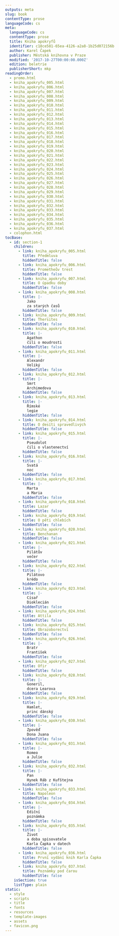 ```yaml
---
outputs: meta
slug: book
contentType: prose
languageCode: cs
meta:
  languageCode: cs
  contentType: prose
  title: Kniha apokryfů
  identifier: c18ce581-65ea-4126-a2a8-1b25d072156b
  author: Karel Čapek
  publisher: Městská knihovna v Praze
  modified: '2017-10-27T00:00:00.000Z'
  edition: beletrie
  publisherShort: mkp
readingOrder:
  - promo.html
  - kniha_apokryfu_005.html
  - kniha_apokryfu_006.html
  - kniha_apokryfu_007.html
  - kniha_apokryfu_008.html
  - kniha_apokryfu_009.html
  - kniha_apokryfu_010.html
  - kniha_apokryfu_011.html
  - kniha_apokryfu_012.html
  - kniha_apokryfu_013.html
  - kniha_apokryfu_014.html
  - kniha_apokryfu_015.html
  - kniha_apokryfu_016.html
  - kniha_apokryfu_017.html
  - kniha_apokryfu_018.html
  - kniha_apokryfu_019.html
  - kniha_apokryfu_020.html
  - kniha_apokryfu_021.html
  - kniha_apokryfu_022.html
  - kniha_apokryfu_023.html
  - kniha_apokryfu_024.html
  - kniha_apokryfu_025.html
  - kniha_apokryfu_026.html
  - kniha_apokryfu_027.html
  - kniha_apokryfu_028.html
  - kniha_apokryfu_029.html
  - kniha_apokryfu_030.html
  - kniha_apokryfu_031.html
  - kniha_apokryfu_032.html
  - kniha_apokryfu_033.html
  - kniha_apokryfu_034.html
  - kniha_apokryfu_035.html
  - kniha_apokryfu_036.html
  - kniha_apokryfu_037.html
  - colophon.html
tocBase:
  - id: section-1
    children:
      - link: kniha_apokryfu_005.html
        title: Předmluva
        hiddenTitle: false
      - link: kniha_apokryfu_006.html
        title: Prometheův trest
        hiddenTitle: false
      - link: kniha_apokryfu_007.html
        title: O úpadku doby
        hiddenTitle: false
      - link: kniha_apokryfu_008.html
        title: |-
          Jako
          za starých časů
        hiddenTitle: false
      - link: kniha_apokryfu_009.html
        title: Thersites
        hiddenTitle: false
      - link: kniha_apokryfu_010.html
        title: |-
          Agathon
          čili o moudrosti
        hiddenTitle: false
      - link: kniha_apokryfu_011.html
        title: |-
          Alexandr
          Veliký
        hiddenTitle: false
      - link: kniha_apokryfu_012.html
        title: |-
          Smrt
          Archimedova
        hiddenTitle: false
      - link: kniha_apokryfu_013.html
        title: |-
          Římské
          legie
        hiddenTitle: false
      - link: kniha_apokryfu_014.html
        title: O desíti spravedlivých
        hiddenTitle: false
      - link: kniha_apokryfu_015.html
        title: |-
          Pseudolot
          čili o vlastenectví
        hiddenTitle: false
      - link: kniha_apokryfu_016.html
        title: |-
          Svatá
          noc
        hiddenTitle: false
      - link: kniha_apokryfu_017.html
        title: |-
          Marta
          a Maria
        hiddenTitle: false
      - link: kniha_apokryfu_018.html
        title: Lazar
        hiddenTitle: false
      - link: kniha_apokryfu_019.html
        title: O pěti chlebích
        hiddenTitle: false
      - link: kniha_apokryfu_020.html
        title: Benchanan
        hiddenTitle: false
      - link: kniha_apokryfu_021.html
        title: |-
          Pilátův
          večer
        hiddenTitle: false
      - link: kniha_apokryfu_022.html
        title: |-
          Pilátovo
          krédo
        hiddenTitle: false
      - link: kniha_apokryfu_023.html
        title: |-
          Císař
          Dioklecián
        hiddenTitle: false
      - link: kniha_apokryfu_024.html
        title: Attila
        hiddenTitle: false
      - link: kniha_apokryfu_025.html
        title: Obrazoborectví
        hiddenTitle: false
      - link: kniha_apokryfu_026.html
        title: |-
          Bratr
          František
        hiddenTitle: false
      - link: kniha_apokryfu_027.html
        title: Ofir
        hiddenTitle: false
      - link: kniha_apokryfu_028.html
        title: |-
          Goneril,
          dcera Learova
        hiddenTitle: false
      - link: kniha_apokryfu_029.html
        title: |-
          Hamlet,
          princ dánský
        hiddenTitle: false
      - link: kniha_apokryfu_030.html
        title: |-
          Zpověď
          Dona Juana
        hiddenTitle: false
      - link: kniha_apokryfu_031.html
        title: |-
          Romeo
          a Julie
        hiddenTitle: false
      - link: kniha_apokryfu_032.html
        title: |-
          Pan
          Hynek Ráb z Kufštejna
        hiddenTitle: false
      - link: kniha_apokryfu_033.html
        title: Napoleon
        hiddenTitle: false
      - link: kniha_apokryfu_034.html
        title: |-
          Ediční
          poznámka
        hiddenTitle: false
      - link: kniha_apokryfu_035.html
        title: |-
          Život
          a doba spisovatele
          Karla Čapka v datech
        hiddenTitle: false
      - link: kniha_apokryfu_036.html
        title: První vydání knih Karla Čapka
        hiddenTitle: false
      - link: kniha_apokryfu_037.html
        title: Poznámky pod čarou
        hiddenTitle: false
    isSection: true
    listType: plain
static:
  - style
  - scripts
  - title
  - fonts
  - resources
  - template-images
  - assets
  - favicon.png
---
```

